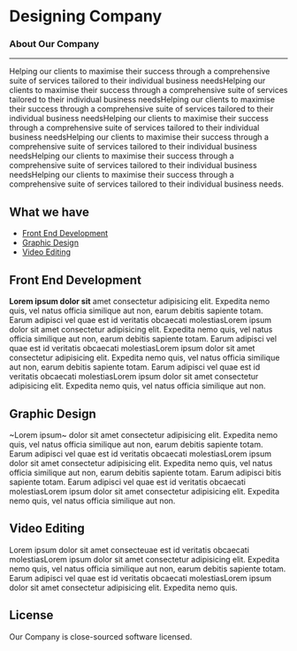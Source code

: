 # Designing Company

### About Our Company
---
Helping our clients to maximise their success through a comprehensive suite of services tailored to their individual business needsHelping our clients to maximise their success through a comprehensive suite of services tailored to their individual business needsHelping our clients to maximise their success through a comprehensive suite of services tailored to their individual business needsHelping our clients to maximise their success through a comprehensive suite of services tailored to their individual business needsHelping our clients to maximise their success through a comprehensive suite of services tailored to their individual business needsHelping our clients to maximise their success through a comprehensive suite of services tailored to their individual business needsHelping our clients to maximise their success through a comprehensive suite of services tailored to their individual business needs.

## What we have
- [Front End Development](front-end-development.html)
- [Graphic Design](graphic-design.html)
- [Video Editing](video-editing.html)

## Front End Development

**Lorem ipsum dolor sit** amet consectetur adipisicing elit. Expedita nemo quis, vel natus officia similique aut non, earum debitis sapiente totam. Earum adipisci vel quae est id veritatis obcaecati molestiasLorem ipsum dolor sit amet consectetur adipisicing elit. Expedita nemo quis, vel natus officia similique aut non, earum debitis sapiente totam. Earum adipisci vel quae est id veritatis obcaecati molestiasLorem ipsum dolor sit amet consectetur adipisicing elit. Expedita nemo quis, vel natus officia similique aut non, earum debitis sapiente totam. Earum adipisci vel quae est id veritatis obcaecati molestiasLorem ipsum dolor sit amet consectetur adipisicing elit. Expedita nemo quis, vel natus officia similique aut non.

## Graphic Design

~Lorem ipsum~ dolor sit amet consectetur adipisicing elit. Expedita nemo quis, vel natus officia similique aut non, earum debitis sapiente totam. Earum adipisci vel quae est id veritatis obcaecati molestiasLorem ipsum dolor sit amet consectetur adipisicing elit. Expedita nemo quis, vel natus officia similique aut non, earum debitis sapiente totam. Earum adipisci bitis sapiente totam. Earum adipisci vel quae est id veritatis obcaecati molestiasLorem ipsum dolor sit amet consectetur adipisicing elit. Expedita nemo quis, vel natus officia similique aut non.

## Video Editing

Lorem ipsum dolor sit amet consecteuae est id veritatis obcaecati molestiasLorem ipsum dolor sit amet consectetur adipisicing elit. Expedita nemo quis, vel natus officia similique aut non, earum debitis sapiente totam. Earum adipisci vel quae est id veritatis obcaecati molestiasLorem ipsum dolor sit amet consectetur adipisicing elit. Expedita nemo quis.

## License
Our Company is close-sourced software licensed.
